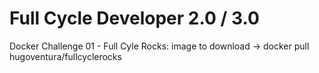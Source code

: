 # Full Cycle Developer 2.0 / 3.0

Docker Challenge 01 - Full Cyle Rocks: image to download -> docker pull hugoventura/fullcyclerocks